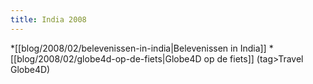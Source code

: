 ```yaml
---
title: India 2008
---
```

*[[blog/2008/02/belevenissen-in-india|Belevenissen in India]]
*[[blog/2008/02/globe4d-op-de-fiets|Globe4D op de fiets]]
(tag>Travel Globe4D)
